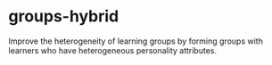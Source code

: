# groups-hybrid
Improve the heterogeneity of learning groups by forming groups with learners who have heterogeneous personality attributes.
